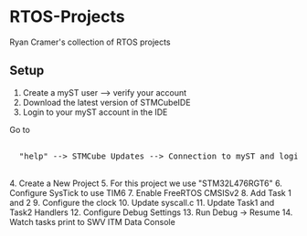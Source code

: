 # RTOS-Projects
Ryan Cramer's collection of RTOS projects

## Setup
1. Create a myST user --> verify your account
2. Download the latest version of STMCubeIDE
3. Login to your myST account in the IDE
<p>
Go to<pre> <br> <b></b> "help" --> STMCube Updates --> Connection to myST and login </pre></b> <br>
4. Create a New Project
5. For this project we use "STM32L476RGT6"
6. Configure SysTick to use TIM6
7. Enable FreeRTOS CMSISv2
8. Add Task 1 and 2
9. Configure the clock
10. Update syscall.c
11. Update Task1 and Task2 Handlers
12. Configure Debug Settings
13. Run Debug -> Resume
14. Watch tasks print to SWV ITM Data Console

